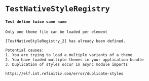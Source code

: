 # `TestNativeStyleRegistry`

#### `Test define twice same name`

```html
Only one theme file can be loaded per element

[TestNativeStyleRegistry_2] has already been defined.

Potential causes:
1. You are trying to load a multiple variants of a theme
2. You have loaded multiple themes in your application bundle
3. Duplication of styles occur in async module imports

https://elf.int.refinitiv.com/error/duplicate-styles

```

